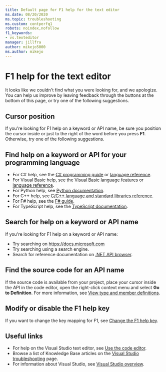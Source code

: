 ```yaml
---
title: Default page for F1 help for the text editor
ms.date: 08/20/2020
ms.topic: troubleshooting
ms.custom: contperfq1
robots: noindex,nofollow
f1_keywords:
- vs.texteditor
manager: jillfra
author: mikejo5000
ms.author: mikejo
---
```

# F1 help for the text editor

It looks like we couldn't find what you were looking for, and we apologize. You can help us improve by leaving feedback through the buttons at the bottom of this page, or try one of the following suggestions.

## Cursor position

If you're looking for F1 help on a keyword or API name, be sure you position the cursor inside or just to the right of the word before you press **F1**. Otherwise, try one of the following suggestions.

## Find help on a keyword or API for your programming language

- For C# help, see the [C# programming guide](/dotnet/csharp/programming-guide/) or [language reference](/dotnet/csharp/language-reference/).
- For Visual Basic help, see the [Visual Basic language features](/dotnet/visual-basic/programming-guide/language-features/) or [language reference](/dotnet/visual-basic/language-reference/).
- For Python help, see [Python documentation](https://docs.python.org/).
- For C++ help, see [C/C++ language and standard libraries reference](/cpp/cpp/c-cpp-language-and-standard-libraries).
- For F# help, see the [F# guide](/dotnet/fsharp/).
- For TypeScript help, see the [TypeScript documentation](https://www.typescriptlang.org/docs).

## Search for help on a keyword or API name

If you're looking for F1 help on a keyword or API name:
- Try searching on https://docs.microsoft.com
- Try searching using a search engine.
- Search for reference documentation on [.NET API browser](/dotnet/api/).

## Find the source code for an API name

If the source code is available from your project, place your cursor inside the API in the code editor, open the right-click context menu and select **Go to Definition**. For more information, see [View type and member definitions](../../ide/go-to-and-peek-definition).

## Modify or disable the F1 help key

If you want to change the key mapping for F1, see [Change the F1 help key](../not-in-toc/change-f1-help-key.md).

## Useful links

- For help on the Visual Studio text editor, see [Use the code editor](../../ide/writing-code-in-the-code-and-text-editor.md).
- Browse a list of Knowledge Base articles on the [Visual Studio troubleshooting](/troubleshoot/visualstudio/welcome-visual-studio/) page.
- For information about Visual Studio, see [Visual Studio overview](../../get-started/visual-studio-ide.md).
